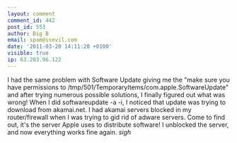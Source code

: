 ```yaml
---
layout: comment
comment_id: 442
post_id: 553
author: Big B
email: spam@isevil.com
date: '2011-03-20 14:11:20 +0100'
visible: true
ip: 63.203.96.122
---
```

I had the same problem with Software Update giving me the "make sure you have permissions to /tmp/501/TemporaryItems/com.apple.SoftwareUpdate" and after trying numerous possible solutions, I finally figured out what was wrong! When I did softwareupdate -a -i, I noticed that update was trying to download from akamai.net. I had akamai servers blocked in my router/firewall when I was trying to gid rid of adware servers. Come to find out, it's the server Apple uses to distribute software! I unblocked the server, and now everything works fine again. *sigh*

